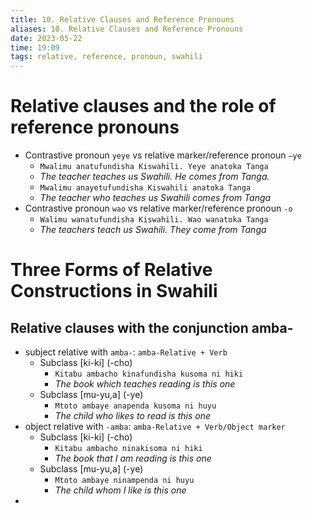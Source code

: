 ```yaml
---
title: 10. Relative Clauses and Reference Pronouns
aliases: 10. Relative Clauses and Reference Pronouns
date: 2023-05-22
time: 19:09
tags: relative, reference, pronoun, swahili
---
```


# Relative clauses and the role of reference pronouns
- Contrastive pronoun `yeye` vs relative marker/reference pronoun `–ye`
	- `Mwalimu anatufundisha Kiswahili. Yeye anatoka Tanga`
	- *The teacher teaches us Swahili. He comes from Tanga.*
	- `Mwalimu anayetufundisha Kiswahili anatoka Tanga`
	- *The teacher who teaches us Swahili comes from Tanga*
- Contrastive pronoun `wao` vs relative marker/reference pronoun `-o`
	- `Walimu wanatufundisha Kiswahili. Wao wanatoka Tanga`
	- *The teachers teach us Swahili. They come from Tanga*

# Three Forms of Relative Constructions in Swahili
## Relative clauses with the conjunction amba-
- subject relative with `amba-`: `amba-Relative + Verb`
	- Subclass [ki-ki] (-cho)
		- `Kitabu ambacho kinafundisha kusoma ni hiki`
		- *The book which teaches reading is this one*
	- Subclass [mu-yu,a] (-ye)
		- `Mtoto ambaye anapenda kusoma ni huyu`
		- *The child who likes to read is this one*
- object relative with `-amba`: `amba-Relative + Verb/Object marker`
	- Subclass [ki-ki] (-cho)
		- `Kitabu ambacho ninakisoma ni hiki`
		- *The book that I am reading is this one*
	- Subclass [mu-yu,a] (-ye)
		- `Mtoto ambaye ninampenda ni huyu`
		- *The child whom I like is this one*
- 
